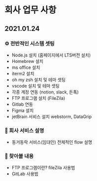 # 회사 업무 사항

## 2021.01.24

### ⚙️ 전반적인 시스템 셋팅

- Node.js 설치 (홈페이지에서 LTS버전 설치)
- Homebrew 설치
- ms office 설치
- iterm2 설치
- oh my zsh 설치 및 테마 셋팅
- vscode 설치 및 테마 셋팅
- 각종 계정 연동 (notion, slack, 돈톡)
- FTP 프로그램 설치 (FileZila)
- Gitlab 연동
- Figma 설치
- jetBrain 서비스 설치 webstorm, DataGrip

### 📍 회사 서비스 설명

- 동거동락 서비스(임대인) 전체적인 flow 설명

### 🔨 찾아볼 내용

- FTP 프로그램이란? fileZila 사용법
- GitLab 사용법
